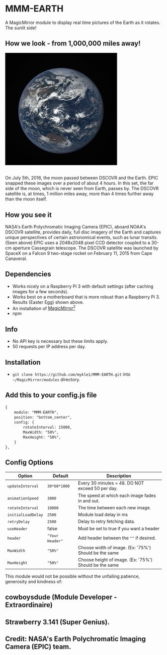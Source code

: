 # MMM-EARTH

A MagicMirror module to display real time pictures of the Earth as it rotates. The sunlit side!

## How we look - from 1,000,000 miles away!

![](pix/7.gif)
##
On July 5th, 2016, the moon passed between DSCOVR and the Earth. EPIC snapped these images over a period of about 4 hours. In this set, the far side of the moon, which is never seen from Earth, passes by. The DSCOVR satellite is, at times, 1 million miles away, more than 4 times further away than the moon itself.


## How you see it

NASA's Earth Polychromatic Imaging Camera (EPIC), aboard NOAA's DSCOVR satellite, provides daily, full disc imagery of the Earth and captures unique perspectives of certain astronomical events, such as lunar transits. (Seen above) EPIC uses a 2048x2048 pixel CCD detector coupled to a 30-cm aperture Cassegrain telescope. The DSCOVR satellite was launched by SpaceX on a Falcon 9 two-stage rocket on February 11, 2015 from Cape Canaveral.



## Dependencies
* Works nicely on a Raspberry Pi 3 with default settings (after caching images for a few seconds).
* Works best on a motherboard that is more robust than a Raspberry Pi 3. Results (Easter Egg) shown above.
* An installation of [MagicMirror<sup>2</sup>](https://github.com/MichMich/MagicMirror)
* npm

## Info

* No API key is necessary but these limits apply.
* 50 requests per IP address per day.

## Installation

* `git clone https://github.com/mykle1/MMM-EARTH.git` into `~/MagicMirror/modules` directory.

## Add this to your config.js file

    {
        module: "MMM-EARTH",
        position: "bottom_center",
        config: {
            rotateInterval: 15000,
            MaxWidth: "50%",
            MaxHeight: "50%",
        }
    },

## Config Options

| **Option** | **Default** | **Description** |
| --- | --- | --- |
| `updateInterval` | `30*60*1000` | Every 30 minutes = 48. DO NOT exceed 50 per day. |
| `animationSpeed` | `3000` | The speed at which each image fades in and out. |
| `rotateInterval` | `10000` | The time between each new image. |
| `initialLoadDelay` | `2500` | Module load delay in ms |
| `retryDelay` | `2500`  |Delay to retry fetching data. |
| `useHeader` | false | Must be set to true if you want a header |
| `header` | `"Your Header"` | Add header between the `""` if desired. |
| `MaxWidth` | `"50%"`|  Choose width of image. (Ex: '75%') Should be the same |
| `MaxHeight` | `"50%"` | Choose height of image. (Ex: '75%') Should be the same |

This module would not be possible without the unfailing patience, generosity and kindness of:
## cowboysdude (Module Developer - Extraordinaire) 
## Strawberry 3.141 (Super Genius).
## Credit: NASA's Earth Polychromatic Imaging Camera (EPIC) team.
